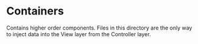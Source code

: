 # Containers

Contains higher order components. Files in this directory are the only way to
inject data into the View layer from the Controller layer.